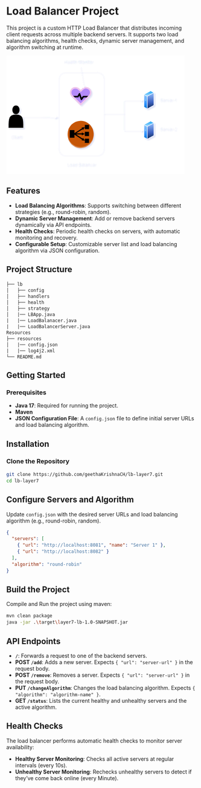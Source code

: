 # Load Balancer Project

This project is a custom HTTP Load Balancer that distributes incoming client requests across multiple backend servers. It supports two load balancing algorithms, health checks, dynamic server management, and algorithm switching at runtime.

![Load Balancer Diagram](src/main/resources/lb-hld.png)

## Features

- **Load Balancing Algorithms**: Supports switching between different strategies (e.g., round-robin, random).
- **Dynamic Server Management**: Add or remove backend servers dynamically via API endpoints.
- **Health Checks**: Periodic health checks on servers, with automatic monitoring and recovery.
- **Configurable Setup**: Customizable server list and load balancing algorithm via JSON configuration.

## Project Structure

```plaintext
├── lb
│   ├── config
│   ├── handlers
│   ├── health
│   ├── strategy
│   |── LBApp.java
|   |── LoadBalanacer.java
|   |── LoadBalancerServer.java
Resources
├── resources
│   |── config.json
|   |── log4j2.xml
└── README.md
```

## Getting Started

### Prerequisites

- **Java 17**: Required for running the project.
- **Maven**
- **JSON Configuration File**: A `config.json` file to define initial server URLs and load balancing algorithm.

## Installation

### Clone the Repository

```bash
git clone https://github.com/geethaKrishnaCH/lb-layer7.git
cd lb-layer7
```

## Configure Servers and Algorithm

Update `config.json` with the desired server URLs and load balancing algorithm (e.g., round-robin, random).

```json
{
  "servers": [
    { "url": "http://localhost:8081", "name": "Server 1" },
    { "url": "http://localhost:8082" }
  ],
  "algorithm": "round-robin"
}
```

## Build the Project

Compile and Run the project using maven:

```bash
mvn clean package
java -jar .\target\layer7-lb-1.0-SNAPSHOT.jar
```

## API Endpoints

- **`/`**: Forwards a request to one of the backend servers.
- **POST `/add`**: Adds a new server. Expects `{ "url": "server-url" }` in the request body.
- **POST `/remove`**: Removes a server. Expects `{ "url": "server-url" }` in the request body.
- **PUT `/changeAlgorithm`**: Changes the load balancing algorithm. Expects `{ "algorithm": "algorithm-name" }`.
- **GET `/status`**: Lists the current healthy and unhealthy servers and the active algorithm.

## Health Checks

The load balancer performs automatic health checks to monitor server availability:

- **Healthy Server Monitoring**: Checks all active servers at regular intervals (every 10s).
- **Unhealthy Server Monitoring**: Rechecks unhealthy servers to detect if they’ve come back online (every Minute).

